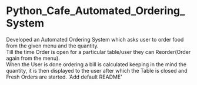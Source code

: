 # Python_Cafe_Automated_Ordering_System
Developed an Automated Ordering System which asks user to order food from the given menu and the quantity.<br>
Till the time Order is open for a particular table/user they can Reorder(Order again from the menu).<br>
When the User is done ordering a bill is calculated keeping in the mind the quantity, it is then displayed to the user after which the Table is closed and Fresh Orders are started.
'Add default README'
